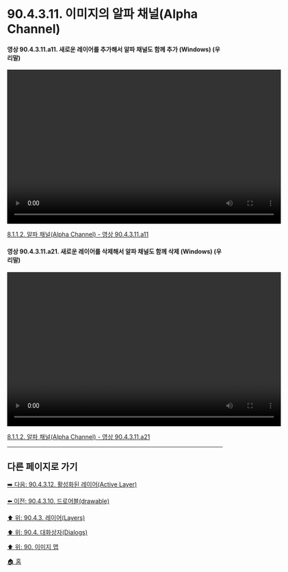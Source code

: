 # 90.4.3.11. 이미지의 알파 채널(Alpha Channel)

<a id="90-04-03-11-a11"></a>

#### 영상 90.4.3.11.a11. 새로운 레이어를 추가해서 알파 채널도 함께 추가 (Windows) (우리말)
<video controls="controls" width="640" height="360" src="https://github.com/wonder13662/gimp/assets/15767104/0035aaa0-0cfe-4ccb-9539-1f81f5728b76"></video>

[8.1.1.2. 알파 채널(Alpha Channel) - 영상 90.4.3.11.a11](./08-01-01-02-alpha_channel.md#90-04-03-11-a11)

<a id="90-04-03-11-a21"></a>

#### 영상 90.4.3.11.a21. 새로운 레이어를 삭제해서 알파 채널도 함께 삭제 (Windows) (우리말)
<video controls="controls" width="640" height="360" src="https://github.com/wonder13662/gimp/assets/15767104/ba438dec-3083-4714-851b-80b1af5a0147"></video>

[8.1.1.2. 알파 채널(Alpha Channel) - 영상 90.4.3.11.a21](./08-01-01-02-alpha_channel.md#90-04-03-11-a21)

***

## 다른 페이지로 가기

[➡️ 다음: 90.4.3.12. 활성화된 레이어(Active Layer)](./90-04-03-12-active_layer.md)

[⬅️ 이전: 90.4.3.10. 드로어블(drawable)](./90-04-03-10-drawable.md)

[⬆️ 위: 90.4.3. 레이어(Layers)](./90-04-03-00-layers.md)

[⬆️ 위: 90.4. 대화상자(Dialogs)](./90-04-00-dialogs.md)

[⬆️ 위: 90. 이미지 맵](./90-00-image-map.md)

[🏠 홈](./00-home.md)
